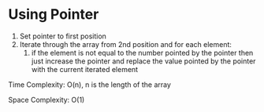 # Using Pointer

1. Set pointer to first position
2. Iterate through the array from 2nd position and for each element:
   1. if the element is not equal to the number pointed by the pointer then just increase the pointer and replace the value pointed by the pointer with the current iterated element

Time Complexity: O(n), n is the length of the array

Space Complexity: O(1)
